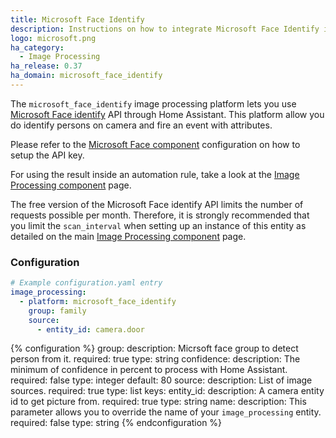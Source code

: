 ```yaml
---
title: Microsoft Face Identify
description: Instructions on how to integrate Microsoft Face Identify into Home Assistant.
logo: microsoft.png
ha_category:
  - Image Processing
ha_release: 0.37
ha_domain: microsoft_face_identify
---
```


The `microsoft_face_identify` image processing platform lets you use
[Microsoft Face identify](https://www.microsoft.com/cognitive-services/en-us/)
API through Home Assistant. This platform allow you do identify persons on
camera and fire an event with attributes.

Please refer to the [Microsoft Face component](/integrations/microsoft_face/) configuration on
how to setup the API key.

For using the result inside an automation rule,
take a look at the [Image Processing component](/integrations/image_processing/) page.

<div class='note'>

The free version of the Microsoft Face identify API limits the number of requests possible per month. Therefore, it is strongly recommended that you limit the `scan_interval` when setting up an instance of this entity as detailed on the main [Image Processing component](/integrations/image_processing/) page.

</div>

### Configuration

```yaml
# Example configuration.yaml entry
image_processing:
  - platform: microsoft_face_identify
    group: family
    source:
      - entity_id: camera.door
```

{% configuration %}
group:
  description: Micrsoft face group to detect person from it.
  required: true
  type: string
confidence:
  description: The minimum of confidence in percent to process with Home Assistant.
  required: false
  type: integer
  default: 80
source:
  description: List of image sources.
  required: true
  type: list
  keys:
    entity_id:
      description: A camera entity id to get picture from.
      required: true
      type: string
    name:
      description: This parameter allows you to override the name of your `image_processing` entity.
      required: false
      type: string
{% endconfiguration %}
